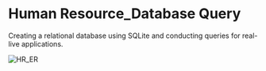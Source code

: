 # Human Resource_Database Query
 
Creating a relational database using SQLite and conducting queries for real-live applications.

![HR_ER](/hr_er.png)
